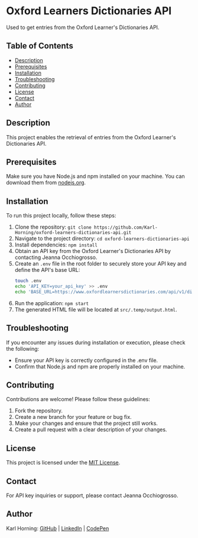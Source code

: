 # Oxford Learners Dictionaries API

Used to get entries from the Oxford Learner's Dictionaries API.

## Table of Contents

- [Description](#description)
- [Prerequisites](#prerequisites)
- [Installation](#installation)
- [Troubleshooting](#troubleshooting)
- [Contributing](#contributing)
- [License](#license)
- [Contact](#contact)
- [Author](#author)

## Description

This project enables the retrieval of entries from the Oxford Learner's Dictionaries API.

## Prerequisites

Make sure you have Node.js and npm installed on your machine. You can download them from [nodejs.org](https://nodejs.org/).

## Installation

To run this project locally, follow these steps:

1. Clone the repository: `git clone https://github.com/Karl-Horning/oxford-learners-dictionaries-api.git`
2. Navigate to the project directory: `cd oxford-learners-dictionaries-api`
3. Install dependencies: `npm install`
4. Obtain an API key from the Oxford Learner's Dictionaries API by contacting Jeanna Occhiogrosso.
5. Create an `.env` file in the root folder to securely store your API key and define the API's base URL:
   ```bash
   touch .env
   echo 'API_KEY=your_api_key' >> .env
   echo 'BASE_URL=https://www.oxfordlearnersdictionaries.com/api/v1/dictionaries/english/' >> .env
   ```
6. Run the application: `npm start`
7. The generated HTML file will be located at `src/.temp/output.html`.

## Troubleshooting

If you encounter any issues during installation or execution, please check the following:

- Ensure your API key is correctly configured in the .env file.
- Confirm that Node.js and npm are properly installed on your machine.

## Contributing

Contributions are welcome! Please follow these guidelines:

1. Fork the repository.
2. Create a new branch for your feature or bug fix.
3. Make your changes and ensure that the project still works.
4. Create a pull request with a clear description of your changes.

## License

This project is licensed under the [MIT License](./LICENSE).

## Contact

For API key inquiries or support, please contact Jeanna Occhiogrosso.

## Author

Karl Horning: [GitHub](https://github.com/Karl-Horning/) | [LinkedIn](https://www.linkedin.com/in/karl-horning/) | [CodePen](https://codepen.io/karlhorning)